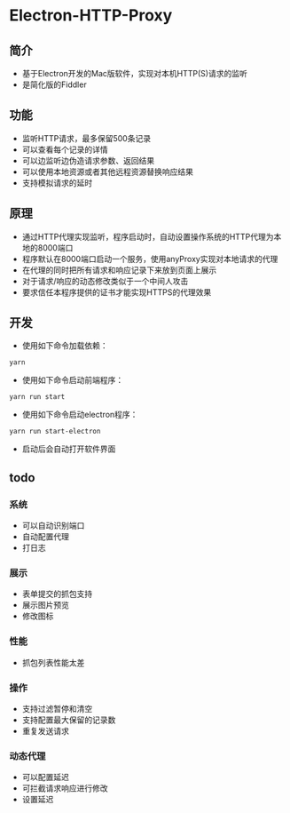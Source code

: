 # Electron-HTTP-Proxy

## 简介
- 基于Electron开发的Mac版软件，实现对本机HTTP(S)请求的监听
- 是简化版的Fiddler

## 功能
- 监听HTTP请求，最多保留500条记录
- 可以查看每个记录的详情
- 可以边监听边伪造请求参数、返回结果
- 可以使用本地资源或者其他远程资源替换响应结果
- 支持模拟请求的延时

## 原理
- 通过HTTP代理实现监听，程序启动时，自动设置操作系统的HTTP代理为本地的8000端口
- 程序默认在8000端口启动一个服务，使用anyProxy实现对本地请求的代理
- 在代理的同时把所有请求和响应记录下来放到页面上展示
- 对于请求/响应的动态修改类似于一个中间人攻击
- 要求信任本程序提供的证书才能实现HTTPS的代理效果

## 开发
- 使用如下命令加载依赖：
```
yarn
```
- 使用如下命令启动前端程序：
```
yarn run start
```
- 使用如下命令启动electron程序：
```
yarn run start-electron
```
- 启动后会自动打开软件界面

## todo

### 系统
- 可以自动识别端口
- 自动配置代理
- 打日志

### 展示
- 表单提交的抓包支持
- 展示图片预览
- 修改图标

### 性能
- 抓包列表性能太差

### 操作
- 支持过滤暂停和清空
- 支持配置最大保留的记录数
- 重复发送请求

### 动态代理
- 可以配置延迟
- 可拦截请求响应进行修改
- 设置延迟
